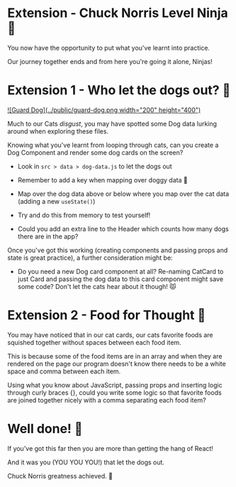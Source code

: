 # Extension - Chuck Norris Level Ninja 👊

You now have the opportunity to put what you've learnt into practice.

Our journey together ends and from here you're going it alone, Ninjas!

# Extension 1 - Who let the dogs out? 🐶

[![Guard Dog](../public/guard-dog.png width="200" height="400")](https://www.youtube.com/watch?v=Qkuu0Lwb5EM "Who let the dogs out")

Much to our Cats _disgust_, you may have spotted some Dog data lurking around when exploring these files.

Knowing what you've learnt from looping through cats, can you create a Dog Component and render some dog cards on the screen?

- Look in `src > data > dog-data.js` to let the dogs out

- Remember to add a key when mapping over doggy data 🔑

- Map over the dog data above or below where you map over the cat data (adding a new `useState()`)

- Try and do this from memory to test yourself!

- Could you add an extra line to the Header which counts how many dogs there are in the app?

Once you've got this working (creating components and passing props and state is great practice), a further consideration might be:

- Do you need a new Dog card component at all? Re-naming CatCard to just Card and passing the dog data to this card component might save some code? Don't let the cats hear about it though! 😾

# Extension 2 - Food for Thought 🍤

You may have noticed that in our cat cards, our cats favorite foods are squished together without spaces between each food item.

This is because some of the food items are in an array and when they are rendered on the page our program doesn't know there needs to be a white space and comma between each item.

Using what you know about JavaScript, passing props and inserting logic through curly braces {}, could you write some logic so that favorite foods are joined together nicely with a comma separating each food item?

# Well done! 🙌

If you've got this far then you are more than getting the hang of React! 

And it was you (YOU YOU YOU!) that let the dogs out.

Chuck Norris greatness achieved. 👊
